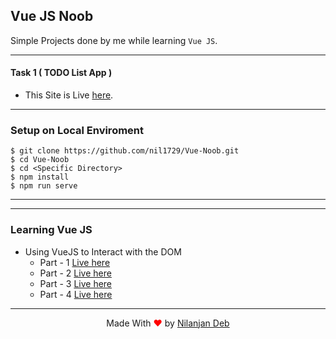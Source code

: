 ## Vue JS Noob

Simple Projects done by me while learning `Vue JS`.

---

#### Task 1 ( TODO List App )

- This Site is Live [here](https://vue-noob-1.netlify.app/).

---

### Setup on Local Enviroment

```
$ git clone https://github.com/nil1729/Vue-Noob.git
$ cd Vue-Noob
$ cd <Specific Directory>
$ npm install
$ npm run serve
```

---

---

### Learning Vue JS

- Using VueJS to Interact with the DOM
  - Part - 1 [Live here](https://nil1729.github.io/Vue-Noob/vue-noob-DOM-1/)
  - Part - 2 [Live here](https://nil1729.github.io/Vue-Noob/vue-noob-DOM-2/)
  - Part - 3 [Live here](https://nil1729.github.io/Vue-Noob/vue-noob-DOM-3/)
  - Part - 4 [Live here](https://nil1729.github.io/Vue-Noob/vue-noob-DOM-4/)

---

<p style="text-align: center;">Made With<span style="color: red;"> &#10084; </span>by <a href="https://github.com/nil1729" target="_blank"> Nilanjan Deb </a> </p>
